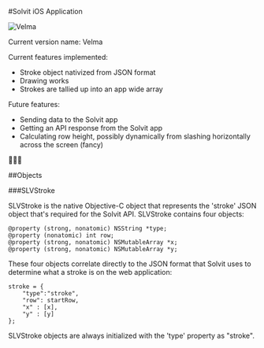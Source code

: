 #Solvit iOS Application

![Velma](http://upload.wikimedia.org/wikipedia/en/9/9d/Velma_Dinkley.png)

Current version name: Velma

Current features implemented:
* Stroke object nativized from JSON format
* Drawing works
* Strokes are tallied up into an app wide array

Future features:
* Sending data to the Solvit app
* Getting an API response from the Solvit app
* Calculating row height, possibly dynamically from slashing horizontally across the screen (fancy)

:clap::clap::clap:

##Objects

###SLVStroke

SLVStroke is the native Objective-C object that represents the 'stroke' JSON object that's required for the Solvit API. SLVStroke contains four objects:

```
@property (strong, nonatomic) NSString *type;
@property (nonatomic) int row;
@property (strong, nonatomic) NSMutableArray *x;
@property (strong, nonatomic) NSMutableArray *y;
```

These four objects correlate directly to the JSON format that Solvit uses to determine what a stroke is on the web application:

```
stroke = {
	"type":"stroke",
	"row": startRow,
    "x" : [x],
    "y" : [y]
}; 
```

SLVStroke objects are always initialized with the 'type' property as "stroke".

